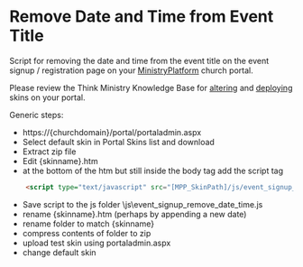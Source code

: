 # Remove Date and Time from Event Title

Script for removing the date and time from the event title on the event signup / registration page on your [MinistryPlatform](https://www.ministryplatform.com) church portal.

Please review the Think Ministry Knowledge Base for [altering](http://www.thinkministry.com/kb/portal/configuration/skins/alter/) and [deploying](http://www.thinkministry.com/kb/portal/configuration/skins/deploy/) skins on your portal.

Generic steps:

- https://{churchdomain}/portal/portaladmin.aspx
- Select default skin in Portal Skins list and download
- Extract zip file
- Edit {skinname}.htm
- at the bottom of the htm but still inside the body tag add the script tag

```html
    <script type="text/javascript" src="[MPP_SkinPath]/js/event_signup_remove_date_time.js"></script>
```

- Save script to the js folder \js\event_signup_remove_date_time.js
- rename {skinname}.htm (perhaps by appending a new date)
- rename folder to match {skinname}
- compress contents of folder to zip
- upload test skin using portaladmin.aspx
- change default skin
